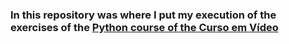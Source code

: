 ### In this repository was where I put my execution of the exercises of the [Python course of the Curso em Vídeo](https://www.youtube.com/watch?v=U_A2kwUfmlw&list=PLvE-ZAFRgX8hnECDn1v9HNTI71veL3oW0&index=1)
